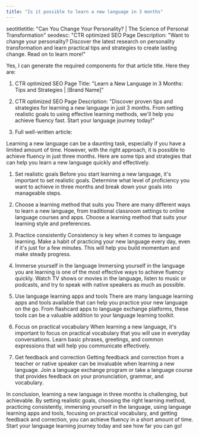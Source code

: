 ```yaml
---
title: "Is it possible to learn a new language in 3 months"
---
```


seotitletitle: "Can You Change Your Personality? | The Science of Personal Transformation"
seodesc: "CTR optimized SEO Page Description: "Want to change your personality? Discover the latest research on personality transformation and learn practical tips and strategies to create lasting change. Read on to learn more!"

Yes, I can generate the required components for that article title. Here they are:

1. CTR optimized SEO Page Title:
   "Learn a New Language in 3 Months: Tips and Strategies | [Brand Name]"

2. CTR optimized SEO Page Description:
   "Discover proven tips and strategies for learning a new language in just 3 months. From setting realistic goals to using effective learning methods, we'll help you achieve fluency fast. Start your language journey today!"

3. Full well-written article:

Learning a new language can be a daunting task, especially if you have a limited amount of time. However, with the right approach, it is possible to achieve fluency in just three months. Here are some tips and strategies that can help you learn a new language quickly and effectively.

1. Set realistic goals
   Before you start learning a new language, it's important to set realistic goals. Determine what level of proficiency you want to achieve in three months and break down your goals into manageable steps.

2. Choose a learning method that suits you
   There are many different ways to learn a new language, from traditional classroom settings to online language courses and apps. Choose a learning method that suits your learning style and preferences.

3. Practice consistently
   Consistency is key when it comes to language learning. Make a habit of practicing your new language every day, even if it's just for a few minutes. This will help you build momentum and make steady progress.

4. Immerse yourself in the language
   Immersing yourself in the language you are learning is one of the most effective ways to achieve fluency quickly. Watch TV shows or movies in the language, listen to music or podcasts, and try to speak with native speakers as much as possible.

5. Use language learning apps and tools
   There are many language learning apps and tools available that can help you practice your new language on the go. From flashcard apps to language exchange platforms, these tools can be a valuable addition to your language learning toolkit.

6. Focus on practical vocabulary
   When learning a new language, it's important to focus on practical vocabulary that you will use in everyday conversations. Learn basic phrases, greetings, and common expressions that will help you communicate effectively.

7. Get feedback and correction
   Getting feedback and correction from a teacher or native speaker can be invaluable when learning a new language. Join a language exchange program or take a language course that provides feedback on your pronunciation, grammar, and vocabulary.

In conclusion, learning a new language in three months is challenging, but achievable. By setting realistic goals, choosing the right learning method, practicing consistently, immersing yourself in the language, using language learning apps and tools, focusing on practical vocabulary, and getting feedback and correction, you can achieve fluency in a short amount of time. Start your language learning journey today and see how far you can go!

